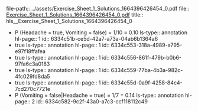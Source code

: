 file-path:: ../assets/Exercise_Sheet_1_Solutions_1664396426454_0.pdf
file:: [Exercise_Sheet_1_Solutions_1664396426454_0.pdf](../assets/Exercise_Sheet_1_Solutions_1664396426454_0.pdf)
title:: hls__Exercise_Sheet_1_Solutions_1664396426454_0

- P (Headache = true, Vomiting = false) = 1/10 = 0.10
  ls-type:: annotation
  hl-page:: 1
  id:: 6334c51b-ce5d-42a7-a73a-04ab6b1364a6
- true
  ls-type:: annotation
  hl-page:: 1
  id:: 6334c553-318a-4989-a795-e97f18ffafea
- true 
  ls-type:: annotation
  hl-page:: 1
  id:: 6334c556-861f-479b-b0b6-97fa6c3a0183
- true
  ls-type:: annotation
  hl-page:: 1
  id:: 6334c559-77ba-4b3a-982c-4fc029fd8da5
- true
  ls-type:: annotation
  hl-page:: 1
  id:: 6334c55d-0a9f-4258-84c4-7cd270c7721e
- P (Vomiting = false|Headache = true) = 1/7 = 0.14
  ls-type:: annotation
  hl-page:: 2
  id:: 6334c582-9c2f-43a0-a7c3-ccf118112c49